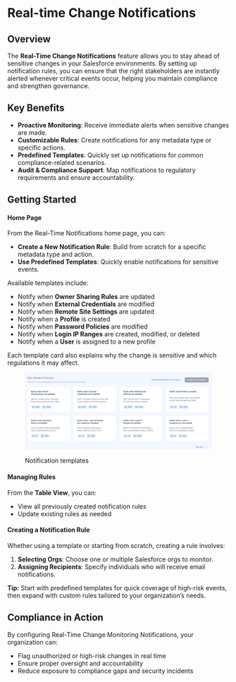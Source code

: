 # Real-time Change Notifications

## Overview

The **Real-Time Change Notifications** feature allows you to stay ahead of sensitive changes in your Salesforce environments. By setting up notification rules, you can ensure that the right stakeholders are instantly alerted whenever critical events occur, helping you maintain compliance and strengthen governance.

## Key Benefits

* **Proactive Monitoring**: Receive immediate alerts when sensitive changes are made.
* **Customizable Rules**: Create notifications for any metadata type or specific actions.
* **Predefined Templates**: Quickly set up notifications for common compliance-related scenarios.
* **Audit & Compliance Support**: Map notifications to regulatory requirements and ensure accountability.

## Getting Started

#### Home Page

From the Real-Time Notifications home page, you can:

* **Create a New Notification Rule**: Build from scratch for a specific metadata type and action.
* **Use Predefined Templates**: Quickly enable notifications for sensitive events.

Available templates include:

* Notify when **Owner Sharing Rules** are updated
* Notify when **External Credentials** are modified
* Notify when **Remote Site Settings** are updated
* Notify when a **Profile** is created
* Notify when **Password Policies** are modified
* Notify when **Login IP Ranges** are created, modified, or deleted
* Notify when a **User** is assigned to a new profile

Each template card also explains why the change is sensitive and which regulations it may affect.

<figure><img src="../../../../.gitbook/assets/image (6).png" alt=""><figcaption><p>Notification templates</p></figcaption></figure>

#### Managing Rules

From the **Table View**, you can:

* View all previously created notification rules
* Update existing rules as needed

#### Creating a Notification Rule

Whether using a template or starting from scratch, creating a rule involves:

1. **Selecting Orgs**: Choose one or multiple Salesforce orgs to monitor.
2. **Assigning Recipients**: Specify individuals who will receive email notifications.

**Tip:** Start with predefined templates for quick coverage of high-risk events, then expand with custom rules tailored to your organization’s needs.

## Compliance in Action

By configuring Real-Time Change Monitoring Notifications, your organization can:

* Flag unauthorized or high-risk changes in real time
* Ensure proper oversight and accountability
* Reduce exposure to compliance gaps and security incidents
